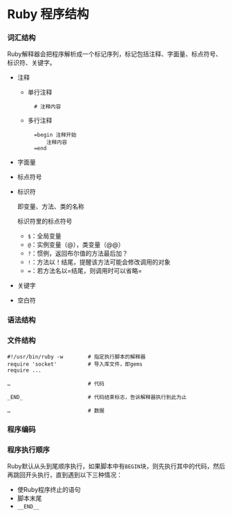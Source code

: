 # Ruby 程序结构

### 词汇结构

Ruby解释器会把程序解析成一个标记序列，标记包括注释、字面量、标点符号、标识符、关键字。

* 注释
    * 单行注释
    
            # 注释内容
    
    * 多行注释
    
            =begin 注释开始
                注释内容
            =end
    
* 字面量
* 标点符号
* 标识符

    即变量、方法、类的名称
    
    标识符里的标点符号
    * `$`：全局变量
    * `@`：实例变量（@），类变量（@@）
    * `?`：惯例，返回布尔值的方法最后加？
    * `!`：方法以！结尾，提醒该方法可能会修改调用的对象
    * `=`：若方法名以=结尾，则调用时可以省略=

* 关键字
* 空白符

### 语法结构

### 文件结构

    #!/usr/bin/ruby -w        # 指定执行脚本的解释器
    require 'socket'          # 导入库文件，即gems
    require ...
    
    …                         # 代码
    
    _END_                     # 代码结束标志，告诉解释器执行到此为止
    
    …                         # 数据

### 程序编码

### 程序执行顺序

Ruby默认从头到尾顺序执行，如果脚本中有`BEGIN`块，则先执行其中的代码，然后再跳回开头执行，直到遇到以下三种情况：

* 使Ruby程序终止的语句
* 脚本末尾
* `__END__`
